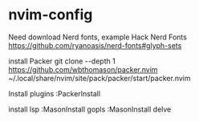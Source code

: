 # nvim-config

Need download Nerd fonts, example Hack Nerd Fonts
https://github.com/ryanoasis/nerd-fonts#glyph-sets

install Packer
git clone --depth 1 https://github.com/wbthomason/packer.nvim \
 ~/.local/share/nvim/site/pack/packer/start/packer.nvim

Install plugins
:PackerInstall

install lsp 
:MasonInstall gopls
:MasonInstall delve
